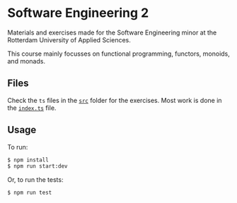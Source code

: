 # Software Engineering 2

Materials and exercises made for the Software Engineering minor at the Rotterdam University of Applied Sciences.

This course mainly focusses on functional programming, functors, monoids, and monads.

## Files

Check the `ts` files in the [`src`](./src) folder for the exercises. Most work is done in the [`index.ts`](./src/index.ts) file.

## Usage

To run:

```sh
$ npm install
$ npm run start:dev
```

Or, to run the tests:

```sh
$ npm run test
```
